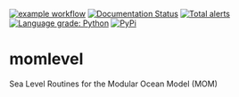 [![example workflow](https://github.com/jkrasting/momlevel/actions/workflows/ci.yml/badge.svg)](https://github.com/jkrasting/momlevel/actions/workflows/ci.yml)
[![Documentation Status](https://readthedocs.org/projects/momlevel/badge/?version=latest)](https://momlevel.readthedocs.io/en/latest/?badge=latest)
[![Total alerts](https://img.shields.io/lgtm/alerts/g/jkrasting/momlevel.svg?logo=lgtm&logoWidth=18)](https://lgtm.com/projects/g/jkrasting/momlevel/alerts/)
[![Language grade: Python](https://img.shields.io/lgtm/grade/python/g/jkrasting/momlevel.svg?logo=lgtm&logoWidth=18)](https://lgtm.com/projects/g/jkrasting/momlevel/context:python)
[![PyPi](https://img.shields.io/pypi/v/momlevel.svg)](https://pypi.python.org/pypi/momlevel/)

# momlevel
Sea Level Routines for the Modular Ocean Model (MOM)
